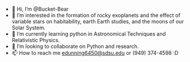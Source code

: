 - 👋 Hi, I’m @Bucket-Bear
- 👀 I’m interested in the formation of rocky exoplanets and the effect of variable stars on habitability, earth Earth studies, and the moons of our Solar System.
- 🌱 I’m currently learning python in Astronomical Techniques and Relativistic Physics. 
- 💞️ I’m looking to collaborate on Python and research. 
- 📫 How to reach me edunning6450@sdsu.edu or (949) 374-4598 :D

<!---
Bucket-Bear/Bucket-Bear is a ✨ special ✨ repository because its `README.md` (this file) appears on your GitHub profile.
You can click the Preview link to take a look at your changes.
--->

